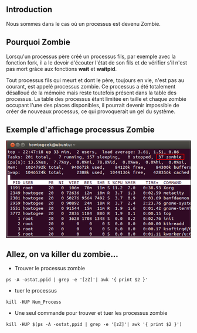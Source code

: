 Introduction
------------

Nous sommes dans le cas où un processus est devenu Zombie.


Pourquoi Zombie
---------------

Lorsqu'un processus père créé un processus fils, par exemple avec la
fonction fork, il a le devoir d'écouter l'état de son fils et de
vérifier s'il n'est pas mort grâce aux fonctions **wait** et
**waitpid**.

Tout processus fils qui meurt et dont le père, toujours en vie, n'est
pas au courant, est appelé processus zombie. Ce processus a été
totalement désalloué de la mémoire mais reste toutefois présent dans la
table des processus. La table des processus étant limitée en taille et
chaque zombie occupant l'une des places disponibles, il pourrait devenir
impossible de créer de nouveaux processus, ce qui provoquerait un gel du
système.

Exemple d'affichage processus Zombie
------------------------------------

  ![Zombie](img/Zombiev2.png)

Allez, on va killer du zombie...
--------------------------------

-   Trouver le processus zombie

``` {.bash}
ps -A -ostat,ppid | grep -e '[zZ]'| awk '{ print $2 }'
```

-   tuer le processus

``` {.bash}
kill -HUP Num_Process
```

-   Une seul commande pour trouver et tuer les processus zombie

``` {.bash}
kill -HUP $(ps -A -ostat,ppid | grep -e '[zZ]'| awk '{ print $2 }')
```

